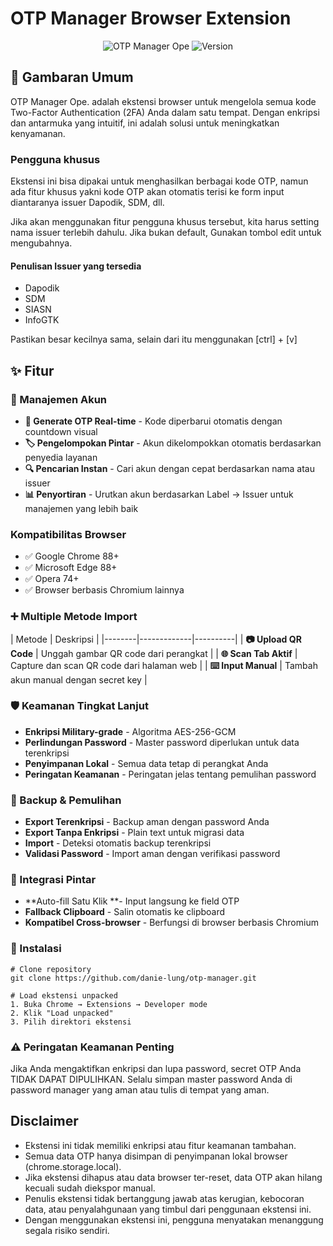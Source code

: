 # OTP Manager Browser Extension
<div align="center">
  
![OTP Manager Ope](https://img.shields.io/badge/OTP-Manager-blue?style=for-the-badge&logo=google-authenticator)
![Version](https://img.shields.io/badge/Version-2.0-red?style=for-the-badge)

</div>

## 📖 Gambaran Umum

OTP Manager Ope. adalah ekstensi browser untuk mengelola semua kode Two-Factor Authentication (2FA) Anda dalam satu tempat. Dengan enkripsi dan antarmuka yang intuitif, ini adalah solusi untuk meningkatkan kenyamanan.

### Pengguna khusus

Ekstensi ini bisa dipakai untuk menghasilkan berbagai kode OTP, namun ada fitur khusus yakni kode OTP akan otomatis terisi ke form input diantaranya issuer Dapodik, SDM, dll.

Jika akan menggunakan fitur pengguna khusus tersebut, kita harus setting nama issuer terlebih dahulu. Jika bukan default, Gunakan tombol edit untuk mengubahnya.

#### Penulisan Issuer yang tersedia
* Dapodik
* SDM
* SIASN
* InfoGTK

Pastikan besar kecilnya sama, selain dari itu menggunakan [ctrl] + [v]

## ✨ Fitur

### 🔐 Manajemen Akun
- **📱 Generate OTP Real-time** - Kode diperbarui otomatis dengan countdown visual
- **🏷️ Pengelompokan Pintar** - Akun dikelompokkan otomatis berdasarkan penyedia layanan
- **🔍 Pencarian Instan** - Cari akun dengan cepat berdasarkan nama atau issuer
- **📊 Penyortiran** - Urutkan akun berdasarkan Label → Issuer untuk manajemen yang lebih baik

### Kompatibilitas Browser
- ✅ Google Chrome 88+
- ✅ Microsoft Edge 88+
- ✅ Opera 74+
- ✅ Browser berbasis Chromium lainnya

### ➕ Multiple Metode Import
| Metode | Deskripsi |
|--------|-------------|----------|
| **📷 Upload QR Code** | Unggah gambar QR code dari perangkat |
| **🌐 Scan Tab Aktif** | Capture dan scan QR code dari halaman web |
| **⌨️ Input Manual** | Tambah akun manual dengan secret key |

### 🛡️ Keamanan Tingkat Lanjut
- **Enkripsi Military-grade** - Algoritma AES-256-GCM
- **Perlindungan Password** - Master password diperlukan untuk data terenkripsi
- **Penyimpanan Lokal** - Semua data tetap di perangkat Anda
- **Peringatan Keamanan** - Peringatan jelas tentang pemulihan password

###  💾 Backup & Pemulihan
- **Export Terenkripsi** - Backup aman dengan password Anda
- **Export Tanpa Enkripsi** - Plain text untuk migrasi data
- **Import** - Deteksi otomatis backup terenkripsi
- **Validasi Password** - Import aman dengan verifikasi password

###  🎯 Integrasi Pintar
- **Auto-fill Satu Klik **- Input langsung ke field OTP
- **Fallback Clipboard** - Salin otomatis ke clipboard
- **Kompatibel Cross-browser** - Berfungsi di browser berbasis Chromium

### 🚀 Instalasi
```
# Clone repository
git clone https://github.com/danie-lung/otp-manager.git

# Load ekstensi unpacked
1. Buka Chrome → Extensions → Developer mode
2. Klik "Load unpacked"
3. Pilih direktori ekstensi
```
### ⚠️ Peringatan Keamanan Penting
Jika Anda mengaktifkan enkripsi dan lupa password, secret OTP Anda TIDAK DAPAT DIPULIHKAN.
Selalu simpan master password Anda di password manager yang aman atau tulis di tempat yang aman.

## Disclaimer

* Ekstensi ini tidak memiliki enkripsi atau fitur keamanan tambahan.
* Semua data OTP hanya disimpan di penyimpanan lokal browser (chrome.storage.local).
* Jika ekstensi dihapus atau data browser ter-reset, data OTP akan hilang kecuali sudah diekspor manual.
* Penulis ekstensi tidak bertanggung jawab atas kerugian, kebocoran data, atau penyalahgunaan yang timbul dari penggunaan ekstensi ini.
* Dengan menggunakan ekstensi ini, pengguna menyatakan menanggung segala risiko sendiri.
